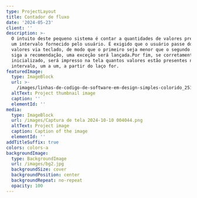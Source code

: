 ```yaml
---
type: ProjectLayout
title: Contador de fluxo
date: '2024-05-23'
client: ''
description: >-
  O intuito deste pequeno sistema é contar a quantidades de valores presentes em
  um intervalo fornecido pelo usuário. É exigido que o usuário passe dois
  valores via teclado, de modo que o primeiro seja menor que o segundo. Caso não
  siga a recomendação, uma exceção será lançada.Por fim, se corretamente
  inicializado, será impresso na tela quantos valores estão presentes neste
  intervalo, um a um, a partir do laço for.
featuredImage:
  type: ImageBlock
  url: >-
    /images/linhas-de-codigo-de-software-em-design-simples-colorido_251819-2338.png
  altText: Project thumbnail image
  caption: ''
  elementId: ''
media:
  type: ImageBlock
  url: /images/Captura de tela 2024-10-10 004044.png
  altText: Project image
  caption: Caption of the image
  elementId: ''
addTitleSuffix: true
colors: colors-a
backgroundImage:
  type: BackgroundImage
  url: /images/bg2.jpg
  backgroundSize: cover
  backgroundPosition: center
  backgroundRepeat: no-repeat
  opacity: 100
---
```

